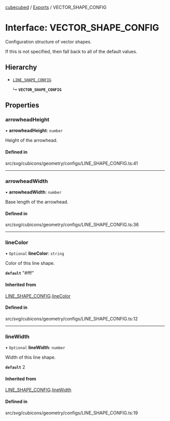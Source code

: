 [cubecubed](/reference/README.md) / [Exports](/reference/modules.md) / VECTOR\_SHAPE\_CONFIG

# Interface: VECTOR\_SHAPE\_CONFIG

Configuration structure of vector shapes.

If this is not specified, then fall back to all of the default values.

## Hierarchy

- [`LINE_SHAPE_CONFIG`](/reference/interfaces/LINE_SHAPE_CONFIG.md)

  ↳ **`VECTOR_SHAPE_CONFIG`**

## Properties

### arrowheadHeight

• **arrowheadHeight**: `number`

Height of the arrowhead.

#### Defined in

src/svg/cubicons/geometry/configs/LINE_SHAPE_CONFIG.ts:41

___

### arrowheadWidth

• **arrowheadWidth**: `number`

Base length of the arrowhead.

#### Defined in

src/svg/cubicons/geometry/configs/LINE_SHAPE_CONFIG.ts:36

___

### lineColor

• `Optional` **lineColor**: `string`

Color of this line shape.

**`default`** "#fff"

#### Inherited from

[LINE_SHAPE_CONFIG](/reference/interfaces/LINE_SHAPE_CONFIG.md).[lineColor](/reference/interfaces/LINE_SHAPE_CONFIG.md#linecolor)

#### Defined in

src/svg/cubicons/geometry/configs/LINE_SHAPE_CONFIG.ts:12

___

### lineWidth

• `Optional` **lineWidth**: `number`

Width of this line shape.

**`default`** 2

#### Inherited from

[LINE_SHAPE_CONFIG](/reference/interfaces/LINE_SHAPE_CONFIG.md).[lineWidth](/reference/interfaces/LINE_SHAPE_CONFIG.md#linewidth)

#### Defined in

src/svg/cubicons/geometry/configs/LINE_SHAPE_CONFIG.ts:19
